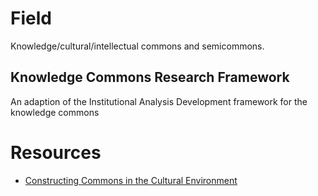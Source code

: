 # Field

Knowledge/cultural/intellectual commons and semicommons. 

## Knowledge Commons Research Framework

An adaption of the Institutional Analysis Development framework for the knowledge commons

# Resources

- [Constructing Commons in the Cultural Environment](https://osf.io/preprints/lawarxiv/76g93/)

